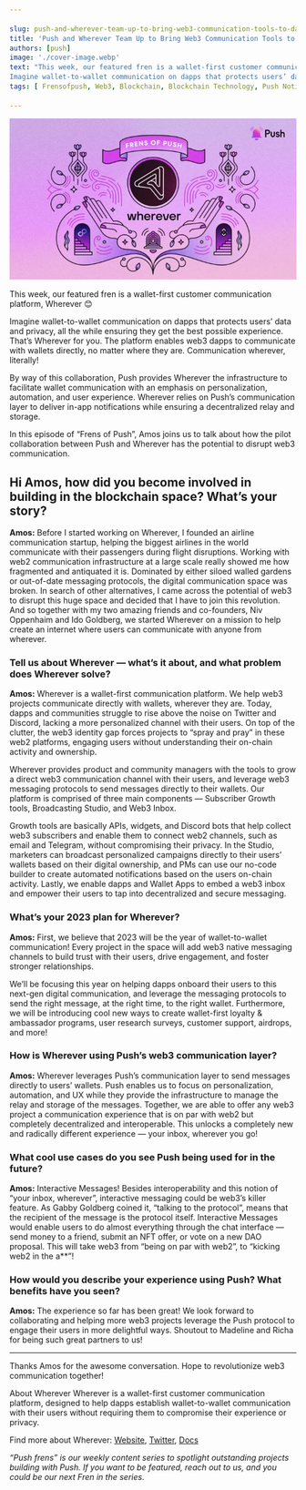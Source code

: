 ```yaml
---

slug: push-and-wherever-team-up-to-bring-web3-communication-tools-to-dapps
title: 'Push and Wherever Team Up to Bring Web3 Communication Tools to Dapps🛠️'
authors: [push]
image: './cover-image.webp'
text: "This week, our featured fren is a wallet-first customer communication platform, Wherever 😊
Imagine wallet-to-wallet communication on dapps that protects users’ data and privacy, all the while ensuring they get the best possible experience. That’s Wherever for you. The platform enables web3 dapps to communicate with wallets directly, no matter where they are. Communication wherever, literally!"
tags: [ Frensofpush, Web3, Blockchain, Blockchain Technology, Push Notification]

---
```


![Cover image of Push and Wherever Team Up to Bring Web3 Communication Tools to Dapps🛠️](./cover-image.webp)

<!--truncate-->

This week, our featured fren is a wallet-first customer communication platform, Wherever 😊

Imagine wallet-to-wallet communication on dapps that protects users’ data and privacy, all the while ensuring they get the best possible experience. That’s Wherever for you. The platform enables web3 dapps to communicate with wallets directly, no matter where they are. Communication wherever, literally!

By way of this collaboration, Push provides Wherever the infrastructure to facilitate wallet communication with an emphasis on personalization, automation, and user experience. Wherever relies on Push’s communication layer to deliver in-app notifications while ensuring a decentralized relay and storage.

In this episode of “Frens of Push”, Amos joins us to talk about how the pilot collaboration between Push and Wherever has the potential to disrupt web3 communication.

## Hi Amos, how did you become involved in building in the blockchain space? What’s your story?

<b>Amos:</b> Before I started working on Wherever, I founded an airline communication startup, helping the biggest airlines in the world communicate with their passengers during flight disruptions. Working with web2 communication infrastructure at a large scale really showed me how fragmented and antiquated it is. Dominated by either siloed walled gardens or out-of-date messaging protocols, the digital communication space was broken. In search of other alternatives, I came across the potential of web3 to disrupt this huge space and decided that I have to join this revolution. And so together with my two amazing friends and co-founders, Niv Oppenhaim and Ido Goldberg, we started Wherever on a mission to help create an internet where users can communicate with anyone from wherever.

### Tell us about Wherever — what’s it about, and what problem does Wherever solve?

<b>Amos:</b> Wherever is a wallet-first communication platform. We help web3 projects communicate directly with wallets, wherever they are. Today, dapps and communities struggle to rise above the noise on Twitter and Discord, lacking a more personalized channel with their users. On top of the clutter, the web3 identity gap forces projects to “spray and pray” in these web2 platforms, engaging users without understanding their on-chain activity and ownership.

Wherever provides product and community managers with the tools to grow a direct web3 communication channel with their users, and leverage web3 messaging protocols to send messages directly to their wallets. Our platform is comprised of three main components — Subscriber Growth tools, Broadcasting Studio, and Web3 Inbox.

Growth tools are basically APIs, widgets, and Discord bots that help collect web3 subscribers and enable them to connect web2 channels, such as email and Telegram, without compromising their privacy. In the Studio, marketers can broadcast personalized campaigns directly to their users’ wallets based on their digital ownership, and PMs can use our no-code builder to create automated notifications based on the users on-chain activity. Lastly, we enable dapps and Wallet Apps to embed a web3 inbox and empower their users to tap into decentralized and secure messaging.

### What’s your 2023 plan for Wherever?

<b>Amos:</b> First, we believe that 2023 will be the year of wallet-to-wallet communication! Every project in the space will add web3 native messaging channels to build trust with their users, drive engagement, and foster stronger relationships.

We’ll be focusing this year on helping dapps onboard their users to this next-gen digital communication, and leverage the messaging protocols to send the right message, at the right time, to the right wallet. Furthermore, we will be introducing cool new ways to create wallet-first loyalty & ambassador programs, user research surveys, customer support, airdrops, and more!

### How is Wherever using Push’s web3 communication layer?

<b>Amos:</b> Wherever leverages Push’s communication layer to send messages directly to users’ wallets. Push enables us to focus on personalization, automation, and UX while they provide the infrastructure to manage the relay and storage of the messages. Together, we are able to offer any web3 project a communication experience that is on par with web2 but completely decentralized and interoperable. This unlocks a completely new and radically different experience — your inbox, wherever you go!

### What cool use cases do you see Push being used for in the future?

<b>Amos:</b> Interactive Messages! Besides interoperability and this notion of “your inbox, wherever”, interactive messaging could be web3’s killer feature. As Gabby Goldberg coined it, “talking to the protocol”, means that the recipient of the message is the protocol itself. Interactive Messages would enable users to do almost everything through the chat interface — send money to a friend, submit an NFT offer, or vote on a new DAO proposal. This will take web3 from “being on par with web2”, to “kicking web2 in the a\*\*”!

### How would you describe your experience using Push? What benefits have you seen?

<b>Amos:</b> The experience so far has been great! We look forward to collaborating and helping more web3 projects leverage the Push protocol to engage their users in more delightful ways. Shoutout to Madeline and Richa for being such great partners to us!

---

Thanks Amos for the awesome conversation. Hope to revolutionize web3 communication together!

About Wherever
Wherever is a wallet-first customer communication platform, designed to help dapps establish wallet-to-wallet communication with their users without requiring them to compromise their experience or privacy.

Find more about Wherever: [Website](https://wherever.to/), [Twitter](https://twitter.com/wherever_im), [Docs](https://docs.wherever.to/main/)

<i>
“Push frens” is our weekly content series to spotlight outstanding projects building with Push. If you want to be featured, reach out to us, and you could be our next Fren in the series.
</i>
